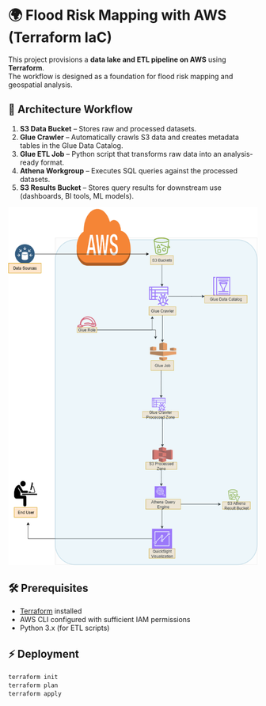 # 🌍 Flood Risk Mapping with AWS (Terraform IaC)

This project provisions a **data lake and ETL pipeline on AWS** using **Terraform**.  
The workflow is designed as a foundation for flood risk mapping and geospatial analysis.  

## 🚀 Architecture Workflow
1. **S3 Data Bucket** – Stores raw and processed datasets.  
2. **Glue Crawler** – Automatically crawls S3 data and creates metadata tables in the Glue Data Catalog.  
3. **Glue ETL Job** – Python script that transforms raw data into an analysis-ready format.  
4. **Athena Workgroup** – Executes SQL queries against the processed datasets.  
5. **S3 Results Bucket** – Stores query results for downstream use (dashboards, BI tools, ML models).  

<p align="center">
  <img src="https://github.com/rache3/flood-risk-mapping-aws-etl/blob/main/FRM_Simple_ETL_Architectural%20Diagram.png"/>
</p>


## 🛠️ Prerequisites
- [Terraform](https://developer.hashicorp.com/terraform/downloads) installed  
- AWS CLI configured with sufficient IAM permissions  
- Python 3.x (for ETL scripts)  

## ⚡ Deployment
```bash
terraform init
terraform plan
terraform apply
